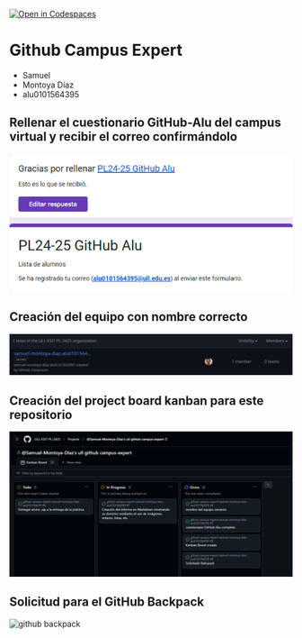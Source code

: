 [![Open in Codespaces](https://classroom.github.com/assets/launch-codespace-2972f46106e565e64193e422d61a12cf1da4916b45550586e14ef0a7c637dd04.svg)](https://classroom.github.com/open-in-codespaces?assignment_repo_id=17907297)
# Github Campus Expert 

- Samuel 
- Montoya Díaz 
- alu0101564395

## Rellenar el cuestionario GitHub-Alu del campus virtual y recibir el correo confirmándolo

![correo de confirmacion del cuestionario](docs/Correo.png)

## Creación del equipo con nombre correcto

![equipo](docs/Equipo.png)

## Creación del project board kanban para este repositorio

![project board kanban](docs/Kanban_Board.png)

## Solicitud para el GitHub Backpack

![github backpack](docs/backpack.png)
